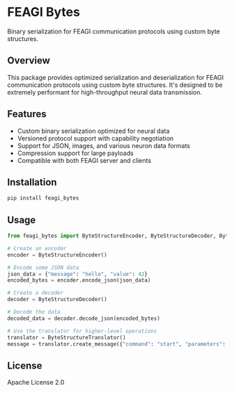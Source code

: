 # FEAGI Bytes

Binary serialization for FEAGI communication protocols using custom byte structures.

## Overview

This package provides optimized serialization and deserialization for FEAGI communication protocols using custom byte structures. It's designed to be extremely performant for high-throughput neural data transmission.

## Features

- Custom binary serialization optimized for neural data
- Versioned protocol support with capability negotiation
- Support for JSON, images, and various neuron data formats
- Compression support for large payloads
- Compatible with both FEAGI server and clients

## Installation

```bash
pip install feagi_bytes
```

## Usage

```python
from feagi_bytes import ByteStructureEncoder, ByteStructureDecoder, ByteStructureTranslator

# Create an encoder
encoder = ByteStructureEncoder()

# Encode some JSON data
json_data = {"message": "hello", "value": 42}
encoded_bytes = encoder.encode_json(json_data)

# Create a decoder
decoder = ByteStructureDecoder()

# Decode the data
decoded_data = decoder.decode_json(encoded_bytes)

# Use the translator for higher-level operations
translator = ByteStructureTranslator()
message = translator.create_message({"command": "start", "parameters": {"speed": 10}})
```

## License

Apache License 2.0 